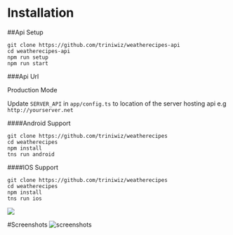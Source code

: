 # Installation


##Api Setup

```
git clone https://github.com/triniwiz/weatherecipes-api
cd weatherecipes-api
npm run setup
npm run start
```

###Api Url

Production Mode

Update `SERVER_API` in `app/config.ts` to location of the server hosting api e.g `http://yourserver.net`

####Android Support

```
git clone https://github.com/triniwiz/weatherecipes
cd weatherecipes
npm install
tns run android
```

####IOS Support

```
git clone https://github.com/triniwiz/weatherecipes
cd weatherecipes
npm install
tns run ios
```


[![](https://play.google.com/intl/en_us/badges/images/badge_new.png)](https://play.google.com/store/apps/details?id=co.fitcom.WeatheRecipes)

#Screenshots
![screenshots](/screenshots/Screenshot_2016-07-02-04-34-32.png)
